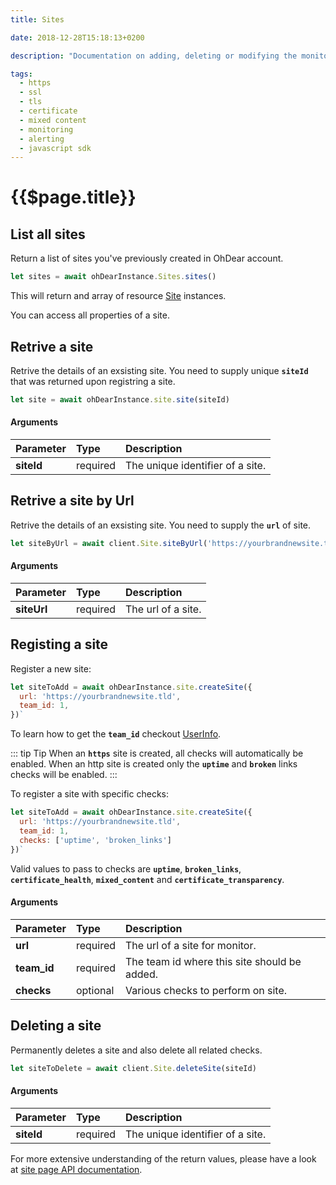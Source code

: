 ```yaml
---
title: Sites

date: 2018-12-28T15:18:13+0200

description: "Documentation on adding, deleting or modifying the monitoring of your websites with the Oh Dear! SDK."

tags:
  - https
  - ssl
  - tls 
  - certificate
  - mixed content
  - monitoring
  - alerting
  - javascript sdk
---
```


# {{$page.title}}

<Info/>

## List all sites
Return a list of sites you've previously created in OhDear account.

```js
let sites = await ohDearInstance.Sites.sites()
```
This will return and array of resource [Site](../api/classes/site.md) instances.

You can access all properties of a site.

## Retrive a site
Retrive the details of an exsisting site. You need to supply unique **`siteId`** that was returned upon registring a site.


```js
let site = await ohDearInstance.site.site(siteId)
```

#### Arguments

| Parameter          | Type                              | Description                      |
| :----------------- | :-------------------------------- | :------------------------------- |
| **siteId**  &nbsp; | <span class="red">required</span> | The unique identifier of a site. |



## Retrive a site by Url
Retrive the details of an exsisting site. You need to supply the **`url`** of site.

```js
let siteByUrl = await client.Site.siteByUrl('https://yourbrandnewsite.tld')
```

#### Arguments

| Parameter           | Type                              | Description        |
| :------------------ | :-------------------------------- | :----------------- |
| **siteUrl**  &nbsp; | <span class="red">required</span> | The url of a site. |



## Registing a site
Register a new site:

```js
let siteToAdd = await ohDearInstance.site.createSite({
  url: 'https://yourbrandnewsite.tld',
  team_id: 1,
})`
```

To learn how to get the **`team_id`** checkout [UserInfo](../guide/user-info.md).


::: tip Tip
When an **`https`** site is created, all checks will automatically be enabled. When an http site is created only the **`uptime`** and **`broken`** links checks will be enabled.
:::

To register a site with specific checks:

```js
let siteToAdd = await ohDearInstance.site.createSite({
  url: 'https://yourbrandnewsite.tld',
  team_id: 1,
  checks: ['uptime', 'broken_links']
})`
```

Valid values to pass to checks are **`uptime`**, **`broken_links`**, **`certificate_health`**, **`mixed_content`** and **`certificate_transparency`**.

#### Arguments

| Parameter           | Type                               | Description                                  |
| :------------------ | :--------------------------------- | :------------------------------------------- |
| **url**  &nbsp;     | <span class="red">required</span>  | The url of a site for monitor.               |
| **team_id**  &nbsp; | <span class="red">required</span>  | The team id where this site should be added. |
| **checks**  &nbsp;  | <span class="grey">optional</span> | Various checks to perform on site.           |


## Deleting a site
Permanently deletes a site and also delete all related checks.

```js
let siteToDelete = await client.Site.deleteSite(siteId)
```

#### Arguments

| Parameter          | Type                              | Description                      |
| :----------------- | :-------------------------------- | :------------------------------- |
| **siteId**  &nbsp; | <span class="red">required</span> | The unique identifier of a site. |



For more extensive understanding of the return values, please have a look at [site page API documentation](https://ohdear.app/docs/api/sites).

<HelpBlock/>